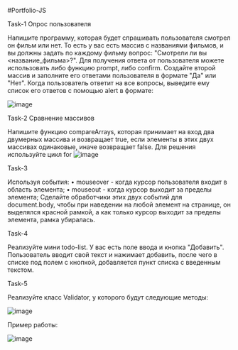 #Portfolio-JS

Task-1 Опрос пользователя

Напишите программу, которая будет спрашивать пользователя смотрел он фильм или нет. То есть у вас есть массив с названиями фильмов, и вы должны задать по каждому фильму вопрос: "Смотрели ли вы <название_фильма>?". Для получения ответа от пользователя можете использовать либо функцию prompt, либо confirm. Создайте второй массив и заполните его ответами пользователя в формате "Да" или "Нет". Когда пользователь ответит на все вопросы, выведите ему список его ответов с помощью alert в формате:

![image](https://github.com/ElenaLogacheva/-JS/assets/113618504/eb31b856-d482-4c1f-96d1-93be64bd9043)



Task-2 Сравнение массивов

Напишите функцию compareArrays, которая принимает на вход два двумерных массива и возвращает true, если элементы в этих двух массивах одинаковые, иначе возвращает false.
Для решения используйте цикл for
![image](https://github.com/ElenaLogacheva/Portfolio-JS/assets/113618504/8bb63aad-db19-401e-b142-486111e6a672)


Task-3 

Используя события:
    • mouseover - когда курсор пользователя входит в область элемента;
    • mouseout - когда курсор выходит за пределы элемента;
Сделайте обработчики этих двух событий для document.body, чтобы при наведении на любой элемент на странице, он выделялся красной рамкой, а как только курсор выходит за пределы элемента, рамка убиралась.


Task-4

Реализуйте мини todo-list. У вас есть поле ввода и кнопка "Добавить". Пользователь вводит свой текст и нажимает добавить, после чего в списке под полем с кнопкой, добавляется пункт списка с введенным текстом. 

Task-5

Реализуйте класс Validator, у которого будут следующие методы: 

![image](https://github.com/ElenaLogacheva/Portfolio-JS/assets/113618504/45f34248-5a34-498b-8db1-7c4cd618838a)

Пример работы: 

![image](https://github.com/ElenaLogacheva/Portfolio-JS/assets/113618504/02f28150-d95a-4049-8656-24d1cfb33130)


